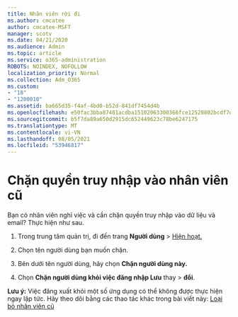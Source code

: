 ```yaml
---
title: Nhân viên rời đi
ms.author: cmcatee
author: cmcatee-MSFT
manager: scotv
ms.date: 04/21/2020
ms.audience: Admin
ms.topic: article
ms.service: o365-administration
ROBOTS: NOINDEX, NOFOLLOW
localization_priority: Normal
ms.collection: Adm_O365
ms.custom:
- "18"
- "1200010"
ms.assetid: ba665d35-f4af-4bd0-b52d-841df7454d4b
ms.openlocfilehash: e50fac3bba87481acdba15102063300366fce12528802bcdf7d8cdf146807e3f
ms.sourcegitcommit: b5f7da89a650d2915dc652449623c78be6247175
ms.translationtype: MT
ms.contentlocale: vi-VN
ms.lasthandoff: 08/05/2021
ms.locfileid: "53946817"
---
```

# <a name="block-access-to-a-former-employee"></a>Chặn quyền truy nhập vào nhân viên cũ

Bạn có nhân viên nghỉ việc và cần chặn quyền truy nhập vào dữ liệu và email? Thực hiện như sau.
  
1. Trong trung tâm quản trị, đi đến trang **Người dùng** \> [Hiện hoạt.](https://go.microsoft.com/fwlink/p/?linkid=834822)

2. Chọn tên người dùng bạn muốn chặn.

3. Bên dưới tên người dùng, hãy chọn **Chặn người dùng này.**

4. Chọn **Chặn người dùng khỏi việc đăng nhập Lưu** thay \> **đổi**.

**Lưu ý:** Việc đăng xuất khỏi một số ứng dụng có thể không được thực hiện ngay lập tức. Hãy theo dõi bằng các thao tác khác trong bài viết này: [Loại bỏ nhân viên cũ](https://docs.microsoft.com/microsoft-365/admin/add-users/remove-former-employee)